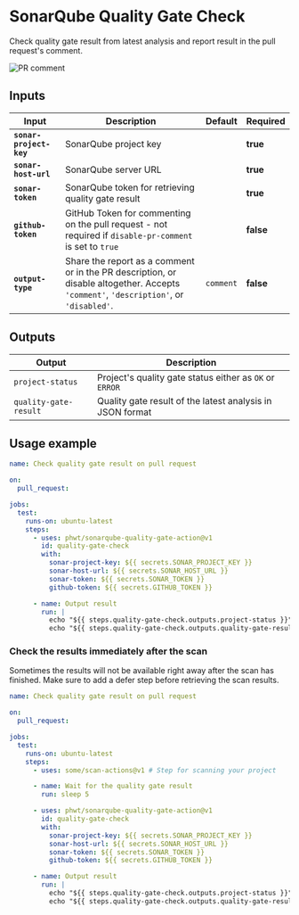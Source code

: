 # SonarQube Quality Gate Check

Check quality gate result from latest analysis and report result in the pull request's comment.

![PR comment](https://user-images.githubusercontent.com/28344318/194283898-6f3f6466-d4a7-4f83-93a4-daef88b14777.png)

## Inputs

<!-- start inputs -->

| **Input**               | **Description**                                                                                                                       | **Default** | **Required** |
| ----------------------- | ------------------------------------------------------------------------------------------------------------------------------------- | ----------- | ------------ |
| **`sonar-project-key`** | SonarQube project key                                                                                                                 |             | **true**     |
| **`sonar-host-url`**    | SonarQube server URL                                                                                                                  |             | **true**     |
| **`sonar-token`**       | SonarQube token for retrieving quality gate result                                                                                    |             | **true**     |
| **`github-token`**      | GitHub Token for commenting on the pull request - not required if `disable-pr-comment` is set to `true`                               |             | **false**    |
| **`output-type`**       | Share the report as a comment or in the PR description, or disable altogether. Accepts `'comment'`, `'description'`, or `'disabled'`. | `comment`   | **false**    |

<!-- end inputs -->

## Outputs

<!-- start outputs -->

| **Output**            | **Description**                                           |
| --------------------- | --------------------------------------------------------- |
| `project-status`      | Project's quality gate status either as `OK` or `ERROR`   |
| `quality-gate-result` | Quality gate result of the latest analysis in JSON format |

<!-- end outputs -->

## Usage example

```yml
name: Check quality gate result on pull request

on:
  pull_request:

jobs:
  test:
    runs-on: ubuntu-latest
    steps:
      - uses: phwt/sonarqube-quality-gate-action@v1
        id: quality-gate-check
        with:
          sonar-project-key: ${{ secrets.SONAR_PROJECT_KEY }}
          sonar-host-url: ${{ secrets.SONAR_HOST_URL }}
          sonar-token: ${{ secrets.SONAR_TOKEN }}
          github-token: ${{ secrets.GITHUB_TOKEN }}

      - name: Output result
        run: |
          echo "${{ steps.quality-gate-check.outputs.project-status }}"
          echo "${{ steps.quality-gate-check.outputs.quality-gate-result }}"
```

### Check the results immediately after the scan

Sometimes the results will not be available right away after the scan has finished.
Make sure to add a defer step before retrieving the scan results.

```yml
name: Check quality gate result on pull request

on:
  pull_request:

jobs:
  test:
    runs-on: ubuntu-latest
    steps:
      - uses: some/scan-actions@v1 # Step for scanning your project

      - name: Wait for the quality gate result
        run: sleep 5

      - uses: phwt/sonarqube-quality-gate-action@v1
        id: quality-gate-check
        with:
          sonar-project-key: ${{ secrets.SONAR_PROJECT_KEY }}
          sonar-host-url: ${{ secrets.SONAR_HOST_URL }}
          sonar-token: ${{ secrets.SONAR_TOKEN }}
          github-token: ${{ secrets.GITHUB_TOKEN }}

      - name: Output result
        run: |
          echo "${{ steps.quality-gate-check.outputs.project-status }}"
          echo "${{ steps.quality-gate-check.outputs.quality-gate-result }}"
```
